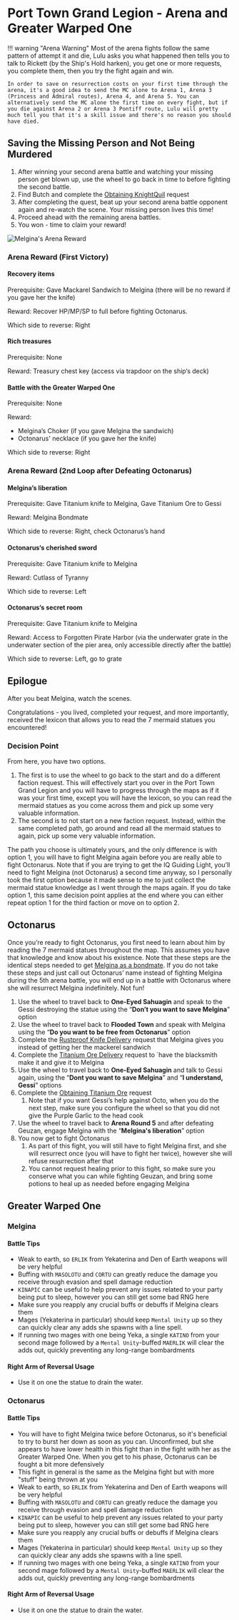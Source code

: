 # Port Town Grand Legion - Arena and Greater Warped One

!!! warning "Arena Warning"
    Most of the arena fights follow the same pattern of attempt it and die, Lulu asks you what happened then tells you to talk to Rickett (by the Ship's Hold harken), you get one or more requests, you complete them, then you try the fight again and win.

    In order to save on resurrection costs on your first time through the arena, it's a good idea to send the MC alone to Arena 1, Arena 3 (Princess and Admiral routes), Arena 4, and Arena 5. You can alternatively send the MC alone the first time on every fight, but if you die against Arena 2 or Arena 3 Pontiff route, Lulu will pretty much tell you that it's a skill issue and there's no reason you should have died.

## Saving the Missing Person and Not Being Murdered

1. After winning your second arena battle and watching your missing person get blown up, use the wheel to go back in time to before fighting the second battle.
2. Find Butch and complete the [Obtaining KnightQuil](./requests.md#obtaining-knightquil) request
3. After completing the quest, beat up your second arena battle opponent again and re-watch the scene. Your missing person lives this time\!
4. Proceed ahead with the remaining arena battles. 
5. You won - time to claim your reward!

![Melgina's Arena Reward](./img/melgina-reward.png)

### Arena Reward (First Victory)

#### Recovery items

Prerequisite: Gave Mackarel Sandwich to Melgina (there will be no reward if you gave her the knife)

Reward: Recover HP/MP/SP to full before fighting Octonarus.

Which side to reverse: Right

#### Rich treasures

Prerequisite: None

Reward: Treasury chest key (access via trapdoor on the ship‘s deck)

#### Battle with the Greater Warped One

Prerequisite: None

Reward: 
 - Melgina’s Choker (if you gave Melgina the sandwich)
 - Octonarus' necklace (if you gave her the knife)

Which side to reverse: Right

### Arena Reward (2nd Loop after Defeating Octonarus)

#### Melgina’s liberation

Prerequisite: Gave Titanium knife to Melgina, Gave Titanium Ore to Gessi

Reward: Melgina Bondmate

Which side to reverse: Right, check Octonarus’s hand

#### Octonarus‘s cherished sword

Prerequisite: Gave Titanium knife to Melgina

Reward: Cutlass of Tyranny

Which side to reverse: Left

#### Octonarus‘s secret room

Prerequisite: Gave Titanium knife to Melgina

Reward: Access to Forgotten Pirate Harbor (via the underwater grate in the underwater section of the pier area, only accessible directly after the battle)

Which side to reverse: Left, go to grate

## Epilogue

After you beat Melgina, watch the scenes. 

Congratulations \- you lived, completed your request, and more importantly, received the lexicon that allows you to read the 7 mermaid statues you encountered\!

### Decision Point

From here, you have two options.

1. The first is to use the wheel to go back to the start and do a different faction request. This will effectively start you over in the Port Town Grand Legion and you will have to progress through the maps as if it was your first time, except you will have the lexicon, so you can read the mermaid statues as you come across them and pick up some very valuable information.
2. The second is to not start on a new faction request. Instead, within the same completed path, go around and read all the mermaid statues to again, pick up some very valuable information.

The path you choose is ultimately yours, and the only difference is with option 1, you will have to fight Melgina again before you are really able to fight Octonarus. Note that if you are trying to get the IQ Guiding Light, you’ll need to fight Melgina (not Octonarus) a second time anyway, so I personally took the first option because it made sense to me to just collect the mermaid statue knowledge as I went through the maps again. If you do take option 1, this same decision point applies at the end where you can either repeat option 1 for the third faction or move on to option 2\.

## Octonarus

Once you’re ready to fight Octonarus, you first need to learn about him by reading the 7 mermaid statues throughout the map. This assumes you have that knowledge and know about his existence. Note that these steps are the identical steps needed to get [Melgina as a bondmate](../../appendices/bondmates/port-town-grand-legion/bondmates.md#melgina). If you do not take these steps and just call out Octonarus’ name instead of fighting Melgina during the 5th arena battle, you will end up in a battle with Octonarus where she will resurrect Melgina indefinitely. Not fun\!

1. Use the wheel to travel back to **One-Eyed Sahuagin** and speak to the Gessi destroying the statue using the “**Don’t you want to save Melgina**” option
2. Use the wheel to travel back to **Flooded Town** and speak with Melgina using the “**Do you want to be free from Octonarus**” option
3. Complete the [Rustproof Knife Delivery](./requests.md#rustproof-knife-delivery) request that Melgina gives you instead of getting her the mackerel sandwich
4. Complete the [Titanium Ore Delivery](./requests.md#titanium-ore-delivery) request to \`have the blacksmith make it and give it to Melgina
5. Use the wheel to travel back to **One-Eyed Sahuagin** and talk to Gessi again, using the “**Dont you want to save Melgina**” and “**I understand, Gessi**” options
6. Complete the [Obtaining Titanium Ore](./requests.md#obtaining-titanium-ore) request
    1. Note that if you want Gessi’s help against Octo, when you do the next step, make sure you configure the wheel so that you did not give the Purple Garlic to the head cook
7. Use the wheel to travel back to **Arena Round 5** and after defeating Geuzan, engage Melgina with the “**Melgina's liberation**” option
8. You now get to fight Octonarus
    1. As part of this fight, you will still have to fight Melgina first, and she will resurrect once (you will have to fight her twice), however she will refuse resurrection after that
    2. You cannot request healing prior to this fight, so make sure you conserve what you can while fighting Geuzan, and bring some potions to heal up as needed before engaging Melgina

## Greater Warped One

### Melgina

#### Battle Tips

* Weak to earth, so `ERLIK` from Yekaterina and Den of Earth weapons will be very helpful
* Buffing with `MASOLOTU` and `CORTU` can greatly reduce the damage you receive through evasion and spell damage reduction
* `KINAPIC` can be useful to help prevent any issues related to your party being put to sleep, however you can still get some bad RNG here
* Make sure you reapply any crucial buffs or debuffs if Melgina clears them
* Mages (Yekaterina in particular) should keep `Mental Unity` up so they can quickly clear any adds she spawns with a line spell.
* If running two mages with one being Yeka, a single `KATINO` from your second mage followed by a `Mental Unity`-buffed `MAERLIK` will clear the adds out, quickly preventing any long-range bombardments

#### Right Arm of Reversal Usage

* Use it on one the statue to drain the water.

### Octonarus

#### Battle Tips

* You will have to fight Melgina twice before Octonarus, so it's beneficial to try to burst her down as soon as you can. Unconfirmed, but she appears to have lower health in this fight than in the fight with her as the Greater Warped One. When you get to his phase, Octonarus can be fought a bit more defensively
* This fight in general is the same as the Melgina fight but with more "stuff" being thrown at you
* Weak to earth, so `ERLIK` from Yekaterina and Den of Earth weapons will be very helpful
* Buffing with `MASOLOTU` and `CORTU` can greatly reduce the damage you receive through evasion and spell damage reduction
* `KINAPIC` can be useful to help prevent any issues related to your party being put to sleep, however you can still get some bad RNG here
* Make sure you reapply any crucial buffs or debuffs if Melgina clears them
* Mages (Yekaterina in particular) should keep `Mental Unity` up so they can quickly clear any adds she spawns with a line spell.
* If running two mages with one being Yeka, a single `KATINO` from your second mage followed by a `Mental Unity`-buffed `MAERLIK` will clear the adds out, quickly preventing any long-range bombardments

#### Right Arm of Reversal Usage

* Use it on one the statue to drain the water.
